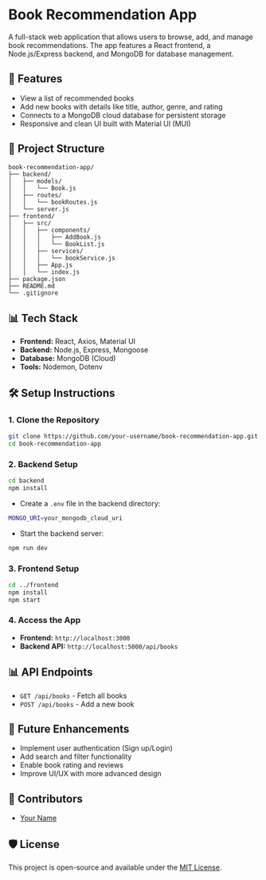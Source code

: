# Book Recommendation App     

A full-stack web application that allows users to browse, add, and manage book recommendations. The app features a React frontend, a Node.js/Express backend, and MongoDB for database management.

## 🌟 Features 

- View a list of recommended books
- Add new books with details like title, author, genre, and rating
- Connects to a MongoDB cloud database for persistent storage
- Responsive and clean UI built with Material UI (MUI)

## 🔧 Project Structure

```
book-recommendation-app/
├── backend/
│   ├── models/
│   │   └── Book.js
│   ├── routes/
│   │   └── bookRoutes.js
│   └── server.js
├── frontend/
│   ├── src/
│   │   ├── components/
│   │   │   ├── AddBook.js
│   │   │   └── BookList.js
│   │   ├── services/
│   │   │   └── bookService.js
│   │   ├── App.js
│   │   └── index.js
├── package.json
├── README.md
└── .gitignore
```

## 📊 Tech Stack

- **Frontend:** React, Axios, Material UI
- **Backend:** Node.js, Express, Mongoose
- **Database:** MongoDB (Cloud)
- **Tools:** Nodemon, Dotenv

## 🛠️ Setup Instructions

### 1. Clone the Repository

```bash
git clone https://github.com/your-username/book-recommendation-app.git
cd book-recommendation-app
```

### 2. Backend Setup

```bash
cd backend
npm install
```

- Create a `.env` file in the backend directory:

```bash
MONGO_URI=your_mongodb_cloud_uri
```

- Start the backend server:

```bash
npm run dev
```

### 3. Frontend Setup

```bash
cd ../frontend
npm install
npm start
```

### 4. Access the App

- **Frontend:** `http://localhost:3000`
- **Backend API:** `http://localhost:5000/api/books`

## 📊 API Endpoints

- `GET /api/books` - Fetch all books
- `POST /api/books` - Add a new book

## 🌟 Future Enhancements

- Implement user authentication (Sign up/Login)
- Add search and filter functionality
- Enable book rating and reviews
- Improve UI/UX with more advanced design

## 👥 Contributors

- [Your Name](https://github.com/your-username)

## 🛡️ License

This project is open-source and available under the [MIT License](LICENSE).

